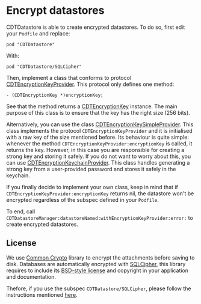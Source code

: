# Encrypt datastores

CDTDatastore is able to create encrypted datastores. To do so, first edit your
`Podfile` and replace:

```
pod "CDTDatastore"
```

With:

```
pod "CDTDatastore/SQLCipher"
```

Then, implement a class that conforms to protocol
[CDTEncryptionKeyProvider][CDTEncryptionKeyProvider]. This protocol only
defines one method:

```
- (CDTEncryptionKey *)encryptionKey;
```

See that the method returns a [CDTEncryptionKey][CDTEncryptionKey] instance. The
main purpose of this class is to ensure that the key has the right size
(256 bits).

Alternatively, you can use the class
[CDTEncryptionKeySimpleProvider][CDTEncryptionKeySimpleProvider]. This class
implements the protocol `CDTEncryptionKeyProvider` and  it is initialised with a
raw key of the size mentioned before. Its behaviour is quite simple: whenever
the method `CDTEncryptionKeyProvider:encryptionKey` is called, it returns the
key. However, in this case you are responsible for creating a strong key and
storing it safely. If you do not want to worry about this, you can use
[CDTEncryptionKeychainProvider][CDTEncryptionKeychainProvider]. This class
handles generating a strong key from a user-provided password and stores it
safely in the keychain.

If you finally decide to implement your own class, keep in mind that if
`CDTEncryptionKeyProvider:encryptionKey` returns nil, the datastore won't be
encrypted regardless of the subspec defined in your `Podfile`.

To end, call `CDTDatastoreManager:datastoreNamed:withEncryptionKeyProvider:error:`
to create encrypted datastores.

## License

We use [Common Crypto][Common Crypto] library to encrypt the attachments before
saving to disk. Databases are automatically encrypted with
[SQLCipher][SQLCipher], this library requires to include its
[BSD-style license][BSD-style license] and copyright in your application and
documentation.

Thefore, if you use the subspec `CDTDatastore/SQLCipher`, please follow the
instructions mentioned [here](https://www.zetetic.net/sqlcipher/open-source/).

[SQLCipher]: https://www.zetetic.net/sqlcipher/
[Common Crypto]:https://developer.apple.com/library/mac/documentation/Darwin/Reference/ManPages/man3/Common%20Crypto.3cc.html
[BSD-style license]:https://www.zetetic.net/sqlcipher/license/
[CDTEncryptionKey]: ../Classes/common/Encryption/CDTEncryptionKey.h
[CDTEncryptionKeyProvider]: ../Classes/common/Encryption/CDTEncryptionKeyProvider.h
[CDTEncryptionKeychainProvider]: ../Classes/common/Encryption/Keychain/CDTEncryptionKeychainProvider.h
[CDTEncryptionKeySimpleProvider]: ../Classes/common/Encryption/CDTEncryptionKeySimpleProvider.h
